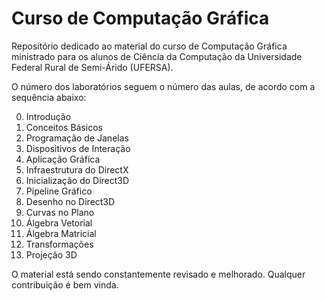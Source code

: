 # Curso de Computação Gráfica

Repositório dedicado ao material do curso de Computação Gráfica ministrado para os alunos de Ciência da Computação da Universidade Federal Rural de Semi-Árido (UFERSA).

O número dos laboratórios seguem o número das aulas, de acordo com a sequência abaixo:

00. Introdução
01. Conceitos Básicos
02. Programação de Janelas
03. Dispositivos de Interação
04. Aplicação Gráfica
05. Infraestrutura do DirectX
06. Inicialização do Direct3D
07. Pipeline Gráfico
08. Desenho no Direct3D
09. Curvas no Plano
10. Álgebra Vetorial
11. Álgebra Matricial
12. Transformações
13. Projeção 3D

O material está sendo constantemente revisado e melhorado. Qualquer contribuição é bem vinda.
